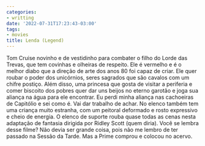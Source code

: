 ```yaml
---
categories:
- writting
date: '2022-07-31T17:23:43-03:00'
tags:
- movies
title: Lenda (Legend)
---
```


Tom Cruise novinho e de vestidinho para combater o filho do Lorde das Trevas, que tem covinhas e olheiras de respeito. Ele é vermelho e é o melhor diabo que a direção de arte dos anos 80 foi capaz de criar. Ele quer roubar o poder dos unicórnios, seres sagrados que são cavalos com um chifre postiço. Além disso, uma princesa que gosta de visitar a periferia e comer biscoito dos pobres quer dar uns beijos no eterno garotão e joga sua aliança na água para ele encontrar. Eu perdi minha aliança nas cachoeiras de Capitólio e sei como é. Vai dar trabalho de achar. No elenco também tem uma criança muito estranha, com um peitoral deformado e rosto expressivo e cheio de energia. O elenco de suporte rouba quase todas as cenas nesta adaptação de fantasia dirigida por Ridley Scott (quem diria). Você se lembra desse filme? Não devia ser grande coisa, pois não me lembro de ter passado na Sessão da Tarde. Mas a Prime comprou e colocou no acervo.